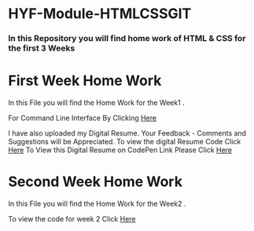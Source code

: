 # HYF-Module-HTMLCSSGIT
<h3> In this Repository you will find home work of  HTML & CSS for the first 3 Weeks

<h1> First Week Home Work </h1>
In this File you will find the Home Work for the Week1 .


For Command Line Interface 
By Clicking <a href="https://arsalanamanat.github.io/HYF-Module-HTMLCSSGIT/Week1/Commandlineanswers.txt">Here</a>

I have also uploaded my Digital Resume. Your Feedback - Comments and Suggestions will be Appreciated.
To view the digital Resume Code Click <a href="https://arsalanamanat.github.io/HYF-Module-HTMLCSSGIT/Week1/resume1.html">Here</a>
To View this Digital Resume on CodePen Link Please Click <a href="https://codepen.io/arsalan-amanat/project/full/Zmqobb">Here</a>



<h1> Second Week Home Work </h1>
In this File you will find the Home Work for the Week2 .



To view the code for week 2 Click <a href="https://arsalanamanat.github.io/HYF-Module-HTMLCSSGIT/Week2">Here</a>

